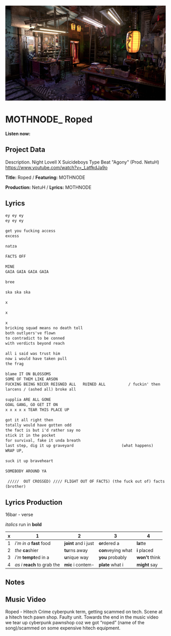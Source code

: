 ![](pawnshop_placeholder.jpg)

# MOTHNODE_ Roped

**Listen now:**

## Project Data

Description. Night Lovell X Suicideboys Type Beat "Agony" (Prod. NetuH)
https://www.youtube.com/watch?v=_LatfkdJa9o

**Title:** Roped / **Featuring:** MOTHNODE

**Production:** NetuH / **Lyrics:** MOTHNODE

## Lyrics

```
ey ey ey
ey ey ey

get you fucking access
excess

natza

FACTS OFF

MINE
GAIA GAIA GAIA GAIA

bree

ska ska ska

x

x

x
bricking squad means no death toll
both outlyers've flown
to contradict to be conned
with verdicts beyond reach

all i said was trust him
now i would have taken pull
the frag

blame IT ON BLOSSOMS
SOME OF THEM LIKE ARSON
FUCKING BEING NICER REIGNED ALL   RUINED ALL          / fuckin' then larcens / (ashed all) broke all

supplia ARE ALL GONE 
GOAL GANG, GO GET IT ON
x x x x x TEAR THIS PLACE UP

got it all right then 
totally would have gotten odd 
the fact is but i'd rather say no
stick it in the pocket 
for survival, fake it unda breath 
last step, dig it up graveyard                     (what happens)  WRAP UP,

suck it up braveheart

SOMEBODY AROUND YA

 /////  OUT CROSSED) //// FLIGHT OUT OF FACTS) (the fuck out of) facts (brother)
```

## Lyrics Production

16bar - verse

*italics* run in
**bold**

| x | 1 | 2 | 3 | 4 |
|---|---|---|---|---|
| 1 | *i'm in a* **fast** food | **joint** and i just  | **or**dered a  | **la**tte  |
| 2 | *the* **ca**shier | **tu**rns away  |  **con**veying what |  **i** placed |
| 3 | *i'm* **tempt**ed in a | **u**nique way  |  **you** probably |  **won't** think |
| 4 | *as i* **reach** to grab the |  **mic** i contem-  | **plate** what i | **might** say |

## Notes

## Music Video

Roped - Hitech Crime cyberpunk term, getting scammed on tech. Scene at a hitech tech pawn shop. Faulty unit.
Towards the end in the music video we tear up cyberpunk pawnshop coz we got “roped” (name of the song)/scammed on some expensive hitech equipment.
